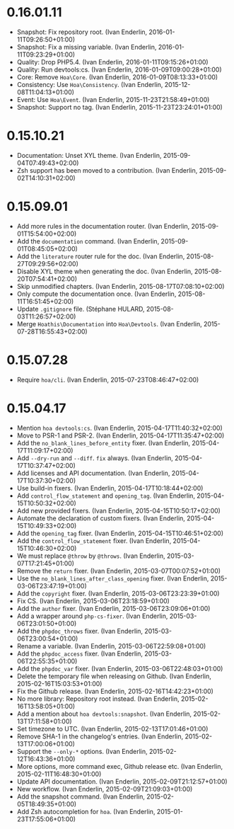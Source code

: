 # 0.16.01.11

  * Snapshot: Fix repository root. (Ivan Enderlin, 2016-01-11T09:26:50+01:00)
  * Snapshot: Fix a missing variable. (Ivan Enderlin, 2016-01-11T09:23:29+01:00)
  * Quality: Drop PHP5.4. (Ivan Enderlin, 2016-01-11T09:15:26+01:00)
  * Quality: Run devtools:cs. (Ivan Enderlin, 2016-01-09T09:00:28+01:00)
  * Core: Remove `Hoa\Core`. (Ivan Enderlin, 2016-01-09T08:13:33+01:00)
  * Consistency: Use `Hoa\Consistency`. (Ivan Enderlin, 2015-12-08T11:04:13+01:00)
  * Event: Use `Hoa\Event`. (Ivan Enderlin, 2015-11-23T21:58:49+01:00)
  * Snapshot: Support no tag. (Ivan Enderlin, 2015-11-23T23:24:01+01:00)

# 0.15.10.21

  * Documentation: Unset XYL theme. (Ivan Enderlin, 2015-09-04T07:49:43+02:00)
  * Zsh support has been moved to a contribution. (Ivan Enderlin, 2015-09-02T14:10:31+02:00)

# 0.15.09.01

  * Add more rules in the documentation router. (Ivan Enderlin, 2015-09-01T15:54:00+02:00)
  * Add the `documentation` command. (Ivan Enderlin, 2015-09-01T08:45:05+02:00)
  * Add the `literature` router rule for the doc. (Ivan Enderlin, 2015-08-27T09:29:56+02:00)
  * Disable XYL theme when generating the doc. (Ivan Enderlin, 2015-08-20T07:54:41+02:00)
  * Skip unmodified chapters. (Ivan Enderlin, 2015-08-17T07:08:10+02:00)
  * Only compute the documentation once. (Ivan Enderlin, 2015-08-11T16:51:45+02:00)
  * Update `.gitignore` file. (Stéphane HULARD, 2015-08-03T11:26:57+02:00)
  * Merge `Hoathis\Documentation` into `Hoa\Devtools`. (Ivan Enderlin, 2015-07-28T16:55:43+02:00)

# 0.15.07.28

  * Require `hoa/cli`. (Ivan Enderlin, 2015-07-23T08:46:47+02:00)

# 0.15.04.17

  * Mention `hoa devtools:cs`. (Ivan Enderlin, 2015-04-17T11:40:32+02:00)
  * Move to PSR-1 and PSR-2. (Ivan Enderlin, 2015-04-17T11:35:47+02:00)
  * Add the `no_blank_lines_before_entity` fixer. (Ivan Enderlin, 2015-04-17T11:09:17+02:00)
  * Add `--dry-run` and `--diff`. `fix` always. (Ivan Enderlin, 2015-04-17T10:37:47+02:00)
  * Add licenses and API documentation. (Ivan Enderlin, 2015-04-17T10:37:30+02:00)
  * Use build-in fixers. (Ivan Enderlin, 2015-04-17T10:18:44+02:00)
  * Add `control_flow_statement` and `opening_tag`. (Ivan Enderlin, 2015-04-15T10:50:32+02:00)
  * Add new provided fixers. (Ivan Enderlin, 2015-04-15T10:50:17+02:00)
  * Automate the declaration of custom fixers. (Ivan Enderlin, 2015-04-15T10:49:33+02:00)
  * Add the `opening_tag` fixer. (Ivan Enderlin, 2015-04-15T10:46:51+02:00)
  * Add the `control_flow_statement` fixer. (Ivan Enderlin, 2015-04-15T10:46:30+02:00)
  * We must replace `@throw` by `@throws`. (Ivan Enderlin, 2015-03-07T17:21:45+01:00)
  * Remove the `return` fixer. (Ivan Enderlin, 2015-03-07T00:07:52+01:00)
  * Use the `no_blank_lines_after_class_opening` fixer. (Ivan Enderlin, 2015-03-06T23:47:19+01:00)
  * Add the `copyright` fixer. (Ivan Enderlin, 2015-03-06T23:23:39+01:00)
  * Fix CS. (Ivan Enderlin, 2015-03-06T23:18:59+01:00)
  * Add the `author` fixer. (Ivan Enderlin, 2015-03-06T23:09:06+01:00)
  * Add a wrapper around `php-cs-fixer`. (Ivan Enderlin, 2015-03-06T23:01:50+01:00)
  * Add the `phpdoc_throws` fixer. (Ivan Enderlin, 2015-03-06T23:00:54+01:00)
  * Rename a variable. (Ivan Enderlin, 2015-03-06T22:59:08+01:00)
  * Add the `phpdoc_access` fixer. (Ivan Enderlin, 2015-03-06T22:55:35+01:00)
  * Add the `phpdoc_var` fixer. (Ivan Enderlin, 2015-03-06T22:48:03+01:00)
  * Delete the temporary file when releasing on Github. (Ivan Enderlin, 2015-02-16T15:03:53+01:00)
  * Fix the Github release. (Ivan Enderlin, 2015-02-16T14:42:23+01:00)
  * No more library: Repository root instead. (Ivan Enderlin, 2015-02-16T13:58:05+01:00)
  * Add a mention about `hoa devtools:snapshot`. (Ivan Enderlin, 2015-02-13T17:11:58+01:00)
  * Set timezone to UTC. (Ivan Enderlin, 2015-02-13T17:01:46+01:00)
  * Remove SHA-1 in the changelog's entries. (Ivan Enderlin, 2015-02-13T17:00:06+01:00)
  * Support the `--only-*` options. (Ivan Enderlin, 2015-02-12T16:43:36+01:00)
  * More options, more command exec, Github release etc. (Ivan Enderlin, 2015-02-11T16:48:30+01:00)
  * Update API documentation. (Ivan Enderlin, 2015-02-09T21:12:57+01:00)
  * New workflow. (Ivan Enderlin, 2015-02-09T21:09:03+01:00)
  * Add the snapshot command. (Ivan Enderlin, 2015-02-05T18:49:35+01:00)
  * Add Zsh autocompletion for `hoa`. (Ivan Enderlin, 2015-01-23T17:55:06+01:00)

